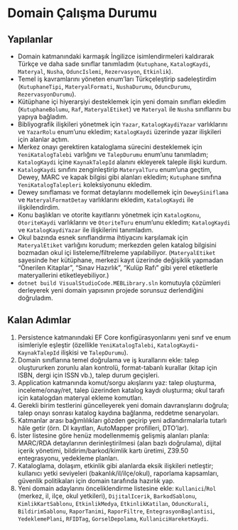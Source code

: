 # Domain Çalışma Durumu

## Yapılanlar
- Domain katmanındaki karmaşık İngilizce isimlendirmeleri kaldırarak Türkçe ve daha sade sınıflar tanımladım (`Kutuphane`, `KatalogKaydi`, `Materyal`, `Nusha`, `OduncIslemi`, `Rezervasyon`, `Etkinlik`).
- Temel iş kavramlarını yöneten enum’ları Türkçeleştirip sadeleştirdim (`KutuphaneTipi`, `MateryalFormati`, `NushaDurumu`, `OduncDurumu`, `RezervasyonDurumu`).
- Kütüphane içi hiyerarşiyi desteklemek için yeni domain sınıfları ekledim (`KutuphaneBolumu`, `Raf`, `MateryalEtiket`) ve `Materyal` ile `Nusha` sınıflarını bu yapıya bağladım.
- Bibliyografik ilişkileri yönetmek için `Yazar`, `KatalogKaydiYazar` varlıklarını ve `YazarRolu` enum’unu ekledim; `KatalogKaydi` üzerinde yazar ilişkileri için alanlar açtım.
- Merkez onayı gerektiren kataloglama sürecini desteklemek için `YeniKatalogTalebi` varlığını ve `TalepDurumu` enum’unu tanımladım; `KatalogKaydi` içine `KaynakTalepId` alanını ekleyerek taleple ilişki kurdum.
- `KatalogKaydi` sınıfını zenginleştirip `MateryalTuru` enum’una geçtim, Dewey, MARC ve kapak bilgisi gibi alanları ekledim; `Kutuphane` sınıfına `YeniKatalogTalepleri` koleksiyonunu ekledim.
- Dewey sınıflaması ve format detaylarını modellemek için `DeweySiniflama` ve `MateryalFormatDetay` varlıklarını ekledim, `KatalogKaydi` ile ilişkilendirdim.
- Konu başlıkları ve otorite kayıtlarını yönetmek için `KatalogKonu`, `OtoriteKaydi` varlıklarını ve `OtoriteTuru` enum’unu ekledim; `KatalogKaydi` ve `KatalogKaydiYazar` ile ilişkilerini tanımladım.
- Okul bazında esnek sınıflandırma ihtiyacını karşılamak için `MateryalEtiket` varlığını korudum; merkezden gelen katalog bilgisini bozmadan okul içi listeleme/filtreleme yapılabiliyor. (`MateryalEtiket` sayesinde her kütüphane, merkezi kayıt üzerinde değişiklik yapmadan “Önerilen Kitaplar”, “Sınav Hazırlık”, “Kulüp Rafı” gibi yerel etiketlerle materyallerini etiketleyebiliyor.)
- `dotnet build VisualStudioCode.MEBLibrary.sln` komutuyla çözümleri derleyerek yeni domain yapısının projede sorunsuz derlendiğini doğruladım.

## Kalan Adımlar
1. Persistence katmanındaki EF Core konfigürasyonlarını yeni sınıf ve enum isimleriyle eşleştir (özellikle `YeniKatalogTalebi`, `KatalogKaydi`-`KaynakTalepId` ilişkisi ve `TalepDurumu`).
2. Domain sınıflarına temel doğrulama ve iş kurallarını ekle: talep oluştururken zorunlu alan kontrolü, format-tabanlı kurallar (kitap için ISBN, dergi için ISSN vb.), talep durum geçişleri.
3. Application katmanında komut/sorgu akışlarını yaz: talep oluşturma, inceleme/onay/ret, talep üzerinden katalog kaydı oluşturma; okul tarafı için katalogdan materyal ekleme komutları.
4. Gerekli birim testlerini güncelleyerek yeni domain davranışlarını doğrula; talep onayı sonrası katalog kaydına bağlanma, reddetme senaryoları.
5. Katmanlar arası bağımlılıkları gözden geçirip yeni adlandırmalarla tutarlı hâle getir (örn. DI kayıtları, AutoMapper profilleri, DTO’lar).
6. İster listesine göre henüz modellenmemiş gelişmiş alanları planla: MARC/RDA detaylarının derinleştirilmesi (alan bazlı doğrulama), dijital içerik yönetimi, bildirim/barkod/kimlik kartı üretimi, Z39.50 entegrasyonu, yedekleme planları.
7. Kataloglama, dolaşım, etkinlik gibi alanlarda eksik ilişkileri netleştir; kullanıcı yetki seviyeleri (bakanlık/il/ilçe/okul), raporlama kapsamları, güvenlik politikaları için domain tarafında hazırlık yap.
8. Yeni domain adaylarını önceliklendirme listesine ekle: `Kullanici`/`Rol` (merkez, il, ilçe, okul yetkileri), `DijitalIcerik`, `BarkodSablonu`, `KimlikKartSablonu`, `EtkinlikMedya`, `EtkinlikKatilan`, `OduncKurali`, `BildirimSablonu`, `RaporTanimi`, `RaporFiltre`, `EntegrasyonBaglantisi`, `YedeklemePlani`, `RFIDTag`, `GorselDepolama`, `KullaniciHareketKaydi`.
